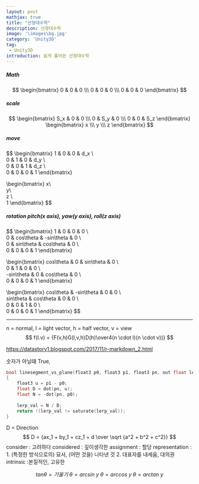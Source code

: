 ```yaml
---
layout: post
mathjax: true
title: "선형대수학"
description: 선형대수학
image: '\images\bg.jpg'
category: 'Unity3D'
tag:
 - Unity3D
introduction: 쉽게 풀어쓴 선형대수학
---
```


##### Math

$$
\begin{bmatrix}
0 & 0 & 0 \\\
0 & 0 & 0 \\\
0 & 0 & 0
\end{bmatrix}
$$

##### scale

$$
\begin{bmatrix}
S_x & 0 & 0 \\\
0 & S_y & 0 \\\
0 & 0 & S_z
\end{bmatrix}
\begin{bmatrix}
x \\\
y \\\
z
\end{bmatrix}
$$



##### move

$$
\begin{bmatrix}
1 & 0 & 0 & d_x \\\
0 & 1 & 0 & d_y \\\
0 & 0 & 1 & d_z \\\
0 & 0 & 0 & 1
\end{bmatrix}

\begin{bmatrix}
x\\\
y\\\
z \\\
1
\end{bmatrix}
$$



##### rotation pitch(x axis), yaw(y axis),  roll(z axis)


$$
\begin{bmatrix}
1 & 0 & 0 & 0 \\\
0 & cos\theta & -sin\theta & 0 \\\
0 & sin\theta & cos\theta & 0 \\\
0 & 0 & 0 & 1
\end{bmatrix}

\begin{bmatrix}
cos\theta & 0 & sin\theta & 0 \\\
0 & 1 & 0 & 0 \\\
-sin\theta & 0 & cos\theta & 0 \\\
0 & 0 & 0 & 1
\end{bmatrix}

\begin{bmatrix}
cos\theta & -sin\theta & 0 & 0 \\\
sin\theta & cos\theta & 0 & 0 \\\
0 & 0 & 1 & 0 \\\
0 & 0 & 0 & 1
\end{bmatrix}
$$

------







 n = normal, l = light vector, h = half vector, v = view
$$
f(l.v) = {F(v,h)G(l,v,h)D(h)\over4(n \cdot l)(n \cdot v))}
$$



https://datastory1.blogspot.com/2017/11/r-markdown_2.html

숫자가 아닐떄 True, 

```c++
bool linesegment_vs_plane(float3 p0, float3 p1, float3 pn, out float lerp_val)
{
    float3 u = p1 - p0;
    float D = dot(pn, u);
    float N = -dot(pn, p0);
    
    lerp_val = N / D;
    return !(lerp_val != saturate(lerp_val));
}
```

D = Direction
$$
D = {ax_1 + by_1 + cz_1 + d \over \sqrt {a^2 + b^2 + c^2}}
$$
consider : 고려하다  considered : 깊이생각한
assignment : 할당
representation : 1. (특정한 방식으로의) 묘사, (어떤 것을) 나타낸 것   2. 대표자를 내세움, 대의권
intrinsic :본질적인, 고유한


$$
tan\theta = 기울기 \; 
\theta = arcsin\ y \; 
\theta = arccos \ y \; 
\theta = arctan\ y
$$







